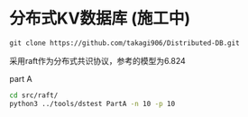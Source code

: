 # 分布式KV数据库 (施工中)
```
git clone https://github.com/takagi906/Distributed-DB.git
```

采用raft作为分布式共识协议，参考的模型为6.824

part A

```bash
cd src/raft/
python3 ../tools/dstest PartA -n 10 -p 10
```

